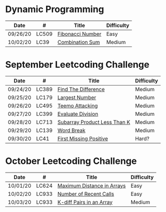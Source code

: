 # Dynamic Programming  
| Date | # | Title | Difficulty |
| ---- |---| ----- | ---------- |
| 09/26/20| LC509 | [Fibonacci Number](LC509FibonacciNumber.java) | Easy | 
| 10/02/20| LC39 | [Combination Sum](LC39CombinationSum.java) | Medium | 

# September Leetcoding Challenge
| Date | # | Title | Difficulty |
| ---- |---| ----- | ---------- |
| 09/24/20| LC389 | [Find The Difference](LC389FindTheDifference.java ) | Medium | 
| 09/25/20| LC179 | [Largest Number](LC179LargestNumber.java) | Medium | 
| 09/26/20| LC495 | [Teemo Attacking](LC495TeemoAttacking.java) | Medium | 
| 09/27/20| LC399 | [Evaluate Division](LC399EvaluateDivision.java) | Medium | 
| 09/28/20| LC713 | [Subarray Product Less Than K](LC713SubarrayProductLessThanK.java) | Medium | 
| 09/29/20| LC139 | [Word Break](LC139WordBreak.java) | Medium | 
| 09/30/20| LC41 | [First Missing Positive](LC41FirstMissingPositive.java) | Hard? | 

# October Leetcoding Challenge
| Date | # | Title | Difficulty |
| ---- |---| ----- | ---------- |
| 10/01/20| LC624 | [Maximum Distance in Arrays](LC624MaximumDistanceinArrays.java) | Easy |
| 10/02/20| LC933 | [Number of Recent Calls](LC933NumberofRecentCalls.java) | Easy |
| 10/03/20| LC933 | [K-diff Pairs in an Array](LC532KdiffPairsinanArray.java) | Medium |
